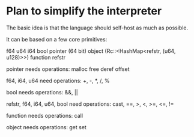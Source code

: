 
# Plan to simplify the interpreter

The basic idea is that the language should self-host as much as possible.

It can be based on a few core primitives:

f64
u64
i64
bool
pointer (64 bit)
object (Rc::<HashMap<refstr, (u64, u128)>>)
function
refstr

pointer needs operations:
  malloc
  free
  deref
  offset

f64, i64, u64 need operations:
  +, -, *, /, %

bool needs operations:
  &&, ||

refstr, f64, i64, u64, bool need operations:
  cast, ==, >, <, >=, <=, !=

function needs operations:
  call

object needs operations:
  get
  set

